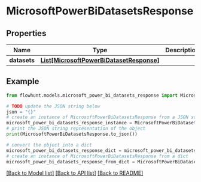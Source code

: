 # MicrosoftPowerBiDatasetsResponse


## Properties

Name | Type | Description | Notes
------------ | ------------- | ------------- | -------------
**datasets** | [**List[MicrosoftPowerBiDatasetResponse]**](MicrosoftPowerBiDatasetResponse.md) |  | 

## Example

```python
from flowhunt.models.microsoft_power_bi_datasets_response import MicrosoftPowerBiDatasetsResponse

# TODO update the JSON string below
json = "{}"
# create an instance of MicrosoftPowerBiDatasetsResponse from a JSON string
microsoft_power_bi_datasets_response_instance = MicrosoftPowerBiDatasetsResponse.from_json(json)
# print the JSON string representation of the object
print(MicrosoftPowerBiDatasetsResponse.to_json())

# convert the object into a dict
microsoft_power_bi_datasets_response_dict = microsoft_power_bi_datasets_response_instance.to_dict()
# create an instance of MicrosoftPowerBiDatasetsResponse from a dict
microsoft_power_bi_datasets_response_from_dict = MicrosoftPowerBiDatasetsResponse.from_dict(microsoft_power_bi_datasets_response_dict)
```
[[Back to Model list]](../README.md#documentation-for-models) [[Back to API list]](../README.md#documentation-for-api-endpoints) [[Back to README]](../README.md)


